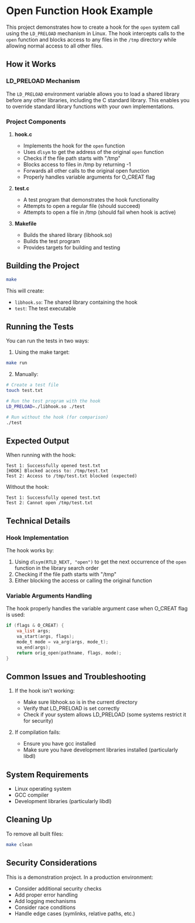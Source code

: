 # Open Function Hook Example

This project demonstrates how to create a hook for the `open` system call using the `LD_PRELOAD` mechanism in Linux. The hook intercepts calls to the `open` function and blocks access to any files in the `/tmp` directory while allowing normal access to all other files.

## How it Works

### LD_PRELOAD Mechanism

The `LD_PRELOAD` environment variable allows you to load a shared library before any other libraries, including the C standard library. This enables you to override standard library functions with your own implementations.

### Project Components

1. **hook.c**
   - Implements the hook for the `open` function
   - Uses `dlsym` to get the address of the original `open` function
   - Checks if the file path starts with "/tmp"
   - Blocks access to files in /tmp by returning -1
   - Forwards all other calls to the original open function
   - Properly handles variable arguments for O_CREAT flag

2. **test.c**
   - A test program that demonstrates the hook functionality
   - Attempts to open a regular file (should succeed)
   - Attempts to open a file in /tmp (should fail when hook is active)

3. **Makefile**
   - Builds the shared library (libhook.so)
   - Builds the test program
   - Provides targets for building and testing

## Building the Project

```bash
make
```

This will create:
- `libhook.so`: The shared library containing the hook
- `test`: The test executable

## Running the Tests

You can run the tests in two ways:

1. Using the make target:
```bash
make run
```

2. Manually:
```bash
# Create a test file
touch test.txt

# Run the test program with the hook
LD_PRELOAD=./libhook.so ./test

# Run without the hook (for comparison)
./test
```

## Expected Output

When running with the hook:
```
Test 1: Successfully opened test.txt
[HOOK] Blocked access to: /tmp/test.txt
Test 2: Access to /tmp/test.txt blocked (expected)
```

Without the hook:
```
Test 1: Successfully opened test.txt
Test 2: Cannot open /tmp/test.txt
```

## Technical Details

### Hook Implementation

The hook works by:
1. Using `dlsym(RTLD_NEXT, "open")` to get the next occurrence of the `open` function in the library search order
2. Checking if the file path starts with "/tmp"
3. Either blocking the access or calling the original function

### Variable Arguments Handling

The hook properly handles the variable argument case when O_CREAT flag is used:
```c
if (flags & O_CREAT) {
    va_list args;
    va_start(args, flags);
    mode_t mode = va_arg(args, mode_t);
    va_end(args);
    return orig_open(pathname, flags, mode);
}
```

## Common Issues and Troubleshooting

1. If the hook isn't working:
   - Make sure libhook.so is in the current directory
   - Verify that LD_PRELOAD is set correctly
   - Check if your system allows LD_PRELOAD (some systems restrict it for security)

2. If compilation fails:
   - Ensure you have gcc installed
   - Make sure you have development libraries installed (particularly libdl)

## System Requirements

- Linux operating system
- GCC compiler
- Development libraries (particularly libdl)

## Cleaning Up

To remove all built files:
```bash
make clean
```

## Security Considerations

This is a demonstration project. In a production environment:
- Consider additional security checks
- Add proper error handling
- Add logging mechanisms
- Consider race conditions
- Handle edge cases (symlinks, relative paths, etc.)
